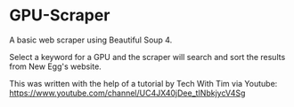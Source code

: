 # GPU-Scraper
A basic web scraper using Beautiful Soup 4.

Select a keyword for a GPU and the scraper will search and sort the results from New Egg's website.

This was written with the help of a tutorial by Tech With Tim via Youtube:
https://www.youtube.com/channel/UC4JX40jDee_tINbkjycV4Sg

